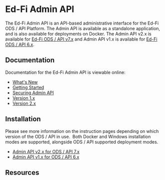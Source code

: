 # Ed-Fi Admin API

The Ed-Fi Admin API is an API-based administrative interface for the Ed-Fi ODS /
API Platform.  The Admin API is available as a standalone application, and is
also available for deployments on Docker. The Admin API v2.x is available for
[Ed-Fi ODS / API v7.x](/reference/ods-api) and Admin API
v1.x is available for [Ed-Fi ODS / API 6.x](/reference/ods-api/6.2/).

## Documentation

Documentation for the Ed-Fi Admin API is viewable online:

* [What's New](./whats-new.md)
* [Getting Started](./getting-started.md)
* [Securing Admin API](./securing-admin-api.md)
* [Version 1.x](./admin-api-1.x/readme.md)
* [Version 2.x](./admin-api-2.x/readme.md)

## Installation

Please see more information on the instruction pages depending on which version
of the ODS / API in use.  Both Docker and Windows installation modes are
supported, alongside ODS / API supported deployment modes.

* [Admin API v2.x for ODS / API  7.x](./admin-api-2.x/installation-for-odsapi-7x/readme.md)
* [Admin API v1.x for ODS / API 6.x](./admin-api-1.x/installation-for-odsapi-5x-6x/readme.md)

## Resources
